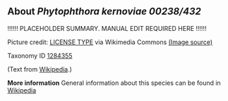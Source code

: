 **About *Phytophthora kernoviae 00238/432***
-------------------------
!!!!!! PLACEHOLDER SUMMARY. MANUAL EDIT REQUIRED HERE !!!!!!

Picture credit: [LICENSE TYPE]() via Wikimedia Commons [(Image source)]()

Taxonomy ID [1284355](https://www.uniprot.org/taxonomy/1284355)

(Text from [Wikipedia](https://en.wikipedia.org/).)

**More information**
General information about this species can be found in [Wikipedia](https://en.wikipedia.org/wiki/phytophthora_kernoviae_00238/432)
